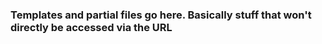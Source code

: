 ### Templates and partial files go here. Basically stuff that won't directly be accessed via the URL
